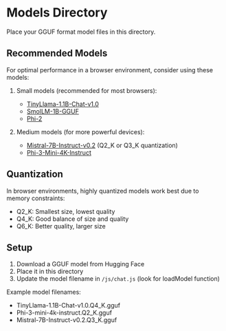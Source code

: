 # Models Directory

Place your GGUF format model files in this directory.

## Recommended Models

For optimal performance in a browser environment, consider using these models:

1. Small models (recommended for most browsers):
   - [TinyLlama-1.1B-Chat-v1.0](https://huggingface.co/TheBloke/TinyLlama-1.1B-Chat-v1.0-GGUF)
   - [SmolLM-1B-GGUF](https://huggingface.co/LadAlchemist/SmolLM-1B-GGUF)
   - [Phi-2](https://huggingface.co/TheBloke/phi-2-GGUF)

2. Medium models (for more powerful devices):
   - [Mistral-7B-Instruct-v0.2](https://huggingface.co/TheBloke/Mistral-7B-Instruct-v0.2-GGUF) (Q2_K or Q3_K quantization)
   - [Phi-3-Mini-4K-Instruct](https://huggingface.co/TheBloke/phi-3-mini-4k-instruct-GGUF)

## Quantization

In browser environments, highly quantized models work best due to memory constraints:
- Q2_K: Smallest size, lowest quality
- Q4_K: Good balance of size and quality
- Q6_K: Better quality, larger size

## Setup

1. Download a GGUF model from Hugging Face
2. Place it in this directory 
3. Update the model filename in `/js/chat.js` (look for loadModel function)

Example model filenames:
- TinyLlama-1.1B-Chat-v1.0.Q4_K.gguf
- Phi-3-mini-4k-instruct.Q2_K.gguf
- Mistral-7B-Instruct-v0.2.Q3_K.gguf
